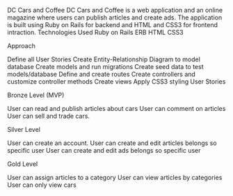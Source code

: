 DC Cars and Coffee
DC Cars and Coffee is a web application and an online magazine where users can publish articles and create ads. The application is built using Ruby on Rails for backend and HTML and CSS3 for frontend intraction. 
Technologies Used
Ruby on Rails
ERB
HTML
CSS3


Approach


Define all User Stories
Create Entity-Relationship Diagram to model database
Create models and run migrations
Create seed data to test models/database
Define and create routes
Create controllers and customize controller methods
Create views
Apply CSS3 styling
User Stories

Bronze Level (MVP)

User can read and publish articles about cars
User can comment on articles
User can sell and trade cars.

Silver Level

User can create an account.
User can create and edit articles belongs so specific user
User can create and edit ads  belongs so specific user

Gold Level 

User can assign articles to a category
User can view articles by categories
User can only view cars
